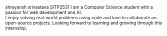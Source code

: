 shreyansh srivastava
SITP2531
I am a Computer Science student with a passion for web development and AI.  
I enjoy solving real-world problems using code and love to collaborate on open-source projects.
Looking forward to learning and growing through this internship.

